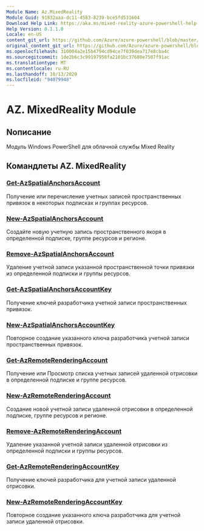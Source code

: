 ```yaml
---
Module Name: Az.MixedReality
Module Guid: 91832aaa-dc11-4583-8239-bce5fd531604
Download Help Link: https://aka.ms/mixed-reality-azure-powershell-help
Help Version: 0.1.1.0
Locale: en-US
content_git_url: https://github.com/Azure/azure-powershell/blob/master/src/MixedReality/MixedReality/help/Az.MixedReality.md
original_content_git_url: https://github.com/Azure/azure-powershell/blob/master/src/MixedReality/MixedReality/help/Az.MixedReality.md
ms.openlocfilehash: 310004a2e15b4794cd94ce7f039dea717e8cba4c
ms.sourcegitcommit: 1de2b6c3c99197958fa2101bc37680e7507f91ac
ms.translationtype: MT
ms.contentlocale: ru-RU
ms.lasthandoff: 10/13/2020
ms.locfileid: "94079948"
---
```

# AZ. MixedReality Module
## Nописание
Модуль Windows PowerShell для облачной службы Mixed Reality

## Командлеты AZ. MixedReality
### [Get-AzSpatialAnchorsAccount](Get-AzSpatialAnchorsAccount.md)
Получение или перечисление учетных записей пространственных привязок в некоторых подписках и группах ресурсов.

### [New-AzSpatialAnchorsAccount](New-AzSpatialAnchorsAccount.md)
Создайте новую учетную запись пространственного якоря в определенной подписке, группе ресурсов и регионе.

### [Remove-AzSpatialAnchorsAccount](Remove-AzSpatialAnchorsAccount.md)
Удаление учетной записи указанной пространственной точки привязки из определенной подписки и группы ресурсов.

### [Get-AzSpatialAnchorsAccountKey](Get-AzSpatialAnchorsAccountKey.md)
Получение ключей разработчика учетной записи пространственных привязок.

### [New-AzSpatialAnchorsAccountKey](New-AzSpatialAnchorsAccountKey.md)
Повторное создание указанного ключа разработчика учетной записи пространственных привязок.

### [Get-AzRemoteRenderingAccount](Get-AzRemoteRenderingAccount.md)
Получение или Просмотр списка учетных записей удаленной отрисовки в определенной подписке и группе ресурсов.

### [New-AzRemoteRenderingAccount](New-AzRemoteRenderingAccount.md)
Создание новой учетной записи удаленной отрисовки в определенной подписке, группе ресурсов и регионе.

### [Remove-AzRemoteRenderingAccount](Remove-AzRemoteRenderingAccount.md)
Удаление указанной учетной записи удаленной отрисовки из определенной подписки и группы ресурсов.

### [Get-AzRemoteRenderingAccountKey](Get-AzRemoteRenderingAccountKey.md)
Получение ключей разработчика для учетной записи удаленной отрисовки.

### [New-AzRemoteRenderingAccountKey](New-AzRemoteRenderingAccountKey.md)
Повторное создание указанного ключа разработчика для учетной записи удаленной отрисовки.
